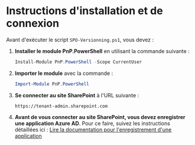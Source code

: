 # Instructions d'installation et de connexion

Avant d'exécuter le script `SPO-Versionning.ps1`, vous devez :

1. **Installer le module PnP.PowerShell** en utilisant la commande suivante :
    ```powershell
    Install-Module PnP.PowerShell -Scope CurrentUser
    ```

2. **Importer le module** avec la commande :
    ```powershell
    Import-Module PnP.PowerShell
    ```

3. **Se connecter au site SharePoint** à l'URL suivante :
    ```
    https://tenant-admin.sharepoint.com
    ```

4. **Avant de vous connecter au site SharePoint, vous devez enregistrer une application Azure AD**. Pour ce faire, suivez les instructions détaillées ici :
    [Lire la documentation pour l'enregistrement d'une application](https://pnp.github.io/powershell/articles/registerapplication.html)

